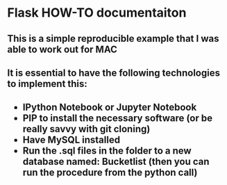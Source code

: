 <h1>Flask HOW-TO documentaiton</h1>

<h2>This is a simple reproducible example that I was able to work out for MAC <h2>

<h2>It is essential to have the following technologies to implement this: <h2>
<ul>
<li>IPython Notebook or Jupyter Notebook</li>
<li>PIP to install the necessary software (or be really savvy with git cloning)</li>
<li>Have MySQL installed</li>
<li>Run the .sql files in the folder to a new database named: Bucketlist (then you can run the procedure from the python call)</li>
</ul>
